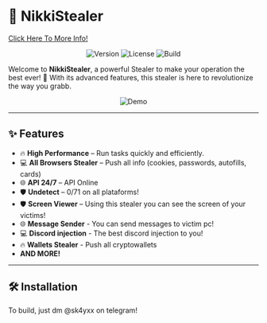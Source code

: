# 🚀 NikkiStealer 

<a align="center" href="https://t.me/nikkist/1">Click Here To More Info!</a>
<p align="center">
  <img src="https://img.shields.io/badge/Version-1.0.0-brightgreen" alt="Version">
  <img src="https://img.shields.io/badge/License-MIT-blue" alt="License">
  <img src="https://img.shields.io/badge/Build-Passing-brightgreen" alt="Build">
</p>

Welcome to **NikkiStealer**, a powerful Stealer to make your operation the best ever! 🎉 With its advanced features, this stealer is here to revolutionize the way you grabb.

<p align="center">
  <img src="https://user-images.githubusercontent.com/yourusername/yourrepo/animation.gif" alt="Demo">
</p>

---

## ✨ Features

- 🔥 **High Performance** – Run tasks quickly and efficiently.
- 💻 **All Browsers Stealer** – Push all info (cookies, passwords, autofills, cards)
- 🌐 **API 24/7** – API Online 
- 🛡️ **Undetect** – 0/71 on all plataforms!
- 🛡️ **Screen Viewer** – Using this stealer you can see the screen of your victims!
- 🌐 **Message Sender** - You can send messages to victim pc!
- 💻 **Discord injection** - The best discord injection to you!
- 🔥 **Wallets Stealer** - Push all cryptowallets
- **AND MORE!**

---

## 🛠️ Installation

To build, just dm @sk4yxx on telegram!

